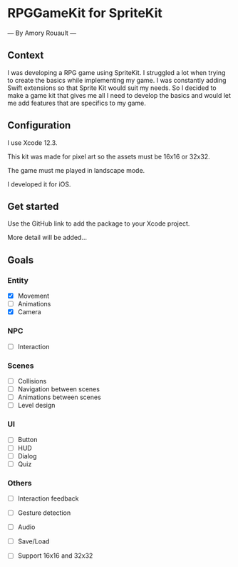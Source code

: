 # RPGGameKit for SpriteKit

— By Amory Rouault —

## Context

I was developing a RPG game using SpriteKit. I struggled a lot when trying to create the basics while implementing my game. I was constantly adding Swift extensions so that Sprite Kit would suit my needs. So I decided to make a game kit that gives me all I need to develop the basics and would let me add features that are specifics to my game.

## Configuration

I use Xcode 12.3.

This kit was made for pixel art so the assets must be 16x16 or 32x32.

The game must me played in landscape mode.

I developed it for iOS.

## Get started

Use the GitHub link to add the package to your Xcode project.

More detail will be added...

## Goals

### Entity

- [X]  Movement
- [ ]  Animations
- [X]  Camera

### NPC

- [ ]  Interaction

### Scenes

- [ ]  Collisions
- [ ]  Navigation between scenes
- [ ]  Animations between scenes
- [ ] Level design

### UI

- [ ]  Button
- [ ]  HUD
- [ ]  Dialog
- [ ]  Quiz

### Others

- [ ]  Interaction feedback
- [ ]  Gesture detection
- [ ]  Audio
- [ ]  Save/Load
- [ ]  Support 16x16 and 32x32


